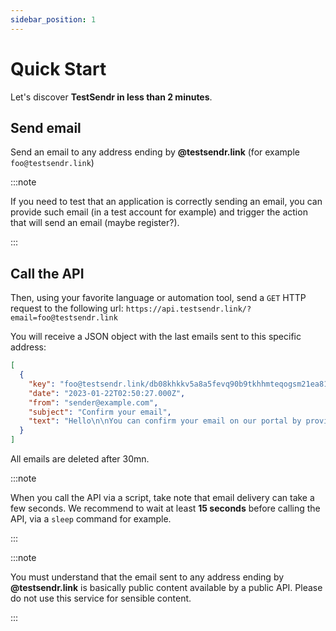 ```yaml
---
sidebar_position: 1
---
```


# Quick Start

Let's discover **TestSendr in less than 2 minutes**.

## Send email

Send an email to any address ending by **@testsendr.link** (for example `foo@testsendr.link`)

:::note

If you need to test that an application is correctly sending an email, you can provide such email (in a test account for example) and trigger the action that will send an email (maybe register?).

:::

## Call the API

Then, using your favorite language or automation tool, send a `GET` HTTP request to the following url: `https://api.testsendr.link/?email=foo@testsendr.link`

You will receive a JSON object with the last emails sent to this specific address:

```json
[
  {
    "key": "foo@testsendr.link/db08khkkv5a8a5fevq90b9tkhhmteqogsm21ea81",
    "date": "2023-01-22T02:50:27.000Z",
    "from": "sender@example.com",
    "subject": "Confirm your email",
    "text": "Hello\n\nYou can confirm your email on our portal by providing the following code:\n\n123456\n\nThanks!\n\nPS: get a look at the attached invoice.￼"
  }
]
```

All emails are deleted after 30mn.

:::note

When you call the API via a script, take note that email delivery can take a few seconds. We recommend to wait at least **15 seconds** before calling the API, via a `sleep` command for example.

:::

:::note

You must understand that the email sent to any address ending by **@testsendr.link** is basically public content available by a public API. Please do not use this service for sensible content.

:::
